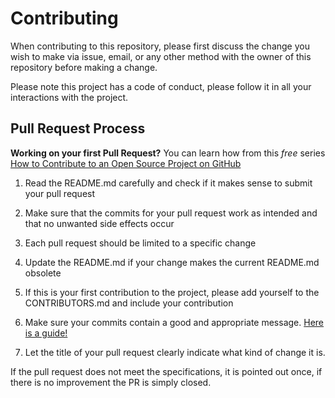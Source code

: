 # Contributing

When contributing to this repository, please first discuss the change you wish
to make via issue, email, or any other method with the owner of this
repository before making a change.

Please note this project has a code of conduct, please follow it in all your
interactions with the project.

## Pull Request Process

**Working on your first Pull Request?** You can learn how from this *free*
series [How to Contribute to an Open Source Project on
GitHub](https://egghead.io/courses/how-to-contribute-to-an-open-source-project-on-github)

1. Read the README.md carefully and check if it makes sense to submit your
   pull request

2. Make sure that the commits for your pull request work as intended and that
   no unwanted side effects occur

3. Each pull request should be limited to a specific change

4. Update the README.md if your change makes the current README.md obsolete

5. If this is your first contribution to the project, please add yourself to
   the CONTRIBUTORS.md and include your contribution

6. Make sure your commits contain a good and appropriate message.
   [Here is a guide!](https://chris.beams.io/posts/git-commit/)

7. Let the title of your pull request clearly indicate what kind of change it
   is.

If the pull request does not meet the specifications, it is pointed out once,
if there is no improvement the PR is simply closed.
